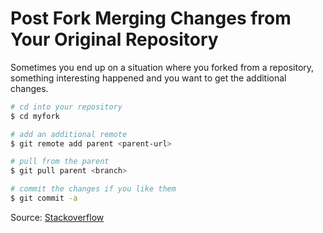 # Post Fork Merging Changes from Your Original Repository

Sometimes you end up on a situation where you forked from a repository, something interesting happened and you want to get the additional changes.

```bash
# cd into your repository
$ cd myfork

# add an additional remote 
$ git remote add parent <parent-url>

# pull from the parent
$ git pull parent <branch>

# commit the changes if you like them
$ git commit -a
```

Source: [Stackoverflow](http://stackoverflow.com/questions/4169832/update-my-github-repo-which-is-forked-out-from-another-project)
